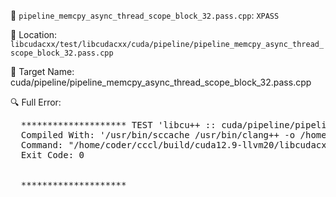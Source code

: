 📝 `pipeline_memcpy_async_thread_scope_block_32.pass.cpp`: `XPASS`

📍 Location: `libcudacxx/test/libcudacxx/cuda/pipeline/pipeline_memcpy_async_thread_scope_block_32.pass.cpp`

🎯 Target Name: cuda/pipeline/pipeline_memcpy_async_thread_scope_block_32.pass.cpp

🔍 Full Error:

<pre>
  ******************** TEST 'libcu++ :: cuda/pipeline/pipeline_memcpy_async_thread_scope_block_32.pass.cpp' FAILED ********************
  Compiled With: '/usr/bin/sccache /usr/bin/clang++ -o /home/coder/cccl/build/cuda12.9-llvm20/libcudacxx-cpp17/libcudacxx/test/libcudacxx/test/cuda/pipeline/Output/pipeline_memcpy_async_thread_scope_block_32.pass.cpp.o -x cu --cuda-path=/usr/local/cuda /home/coder/cccl/libcudacxx/test/libcudacxx/cuda/pipeline/pipeline_memcpy_async_thread_scope_block_32.pass.cpp -c -std=c++17 -include /home/coder/cccl/libcudacxx/test/support/nasty_macros.h -I/home/coder/cccl/libcudacxx/include -D__STDC_FORMAT_MACROS -D__STDC_LIMIT_MACROS -D__STDC_CONSTANT_MACROS -fno-rtti -I/home/coder/cccl/libcudacxx/test/support -D_CCCL_NO_SYSTEM_HEADER -DLIBCUDACXX_ENABLE_EXPERIMENTAL_MEMORY_RESOURCE -DCCCL_ENABLE_ASSERTIONS -DCCCL_ENABLE_OPTIONAL_REF -DCCCL_IGNORE_DEPRECATED_CPP_DIALECT -DLIBCUDACXX_IGNORE_DEPRECATED_ABI -Xclang -fcuda-allow-variadic-functions -Xclang -Wno-unused-parameter -Wno-unknown-cuda-version -include /home/coder/cccl/libcudacxx/test/libcudacxx/force_include.h -I/home/coder/cccl/libcudacxx/include -O1 --cuda-gpu-arch=sm_75 --cuda-gpu-arch=sm_80 -D_LIBCUDACXX_DISABLE_PRAGMA_GCC_SYSTEM_HEADER -Wall -Wextra -Werror -Wuser-defined-warnings -Wshadow -Wno-unused-command-line-argument -Wno-attributes -Wno-pessimizing-move -Wno-c++11-extensions -Wno-user-defined-literals -Wno-noexcept-type -Wsign-compare -Wunused-variable -Wunused-parameter -Wunreachable-code -c && /usr/bin/clang++ -o /home/coder/cccl/build/cuda12.9-llvm20/libcudacxx-cpp17/libcudacxx/test/libcudacxx/test/cuda/pipeline/Output/pipeline_memcpy_async_thread_scope_block_32.pass.cpp.exe --cuda-path=/usr/local/cuda /home/coder/cccl/build/cuda12.9-llvm20/libcudacxx-cpp17/libcudacxx/test/libcudacxx/test/cuda/pipeline/Output/pipeline_memcpy_async_thread_scope_block_32.pass.cpp.o -std=c++17 -L/usr/local/cuda/lib64 -lcuda -lcudart -lm -lgcc_s -lgcc -lpthread -lrt -lc -lgcc_s -lgcc'
  Command: "/home/coder/cccl/build/cuda12.9-llvm20/libcudacxx-cpp17/libcudacxx/test/libcudacxx/test/cuda/pipeline/Output/pipeline_memcpy_async_thread_scope_block_32.pass.cpp.exe"
  Exit Code: 0


  ********************
</pre>
